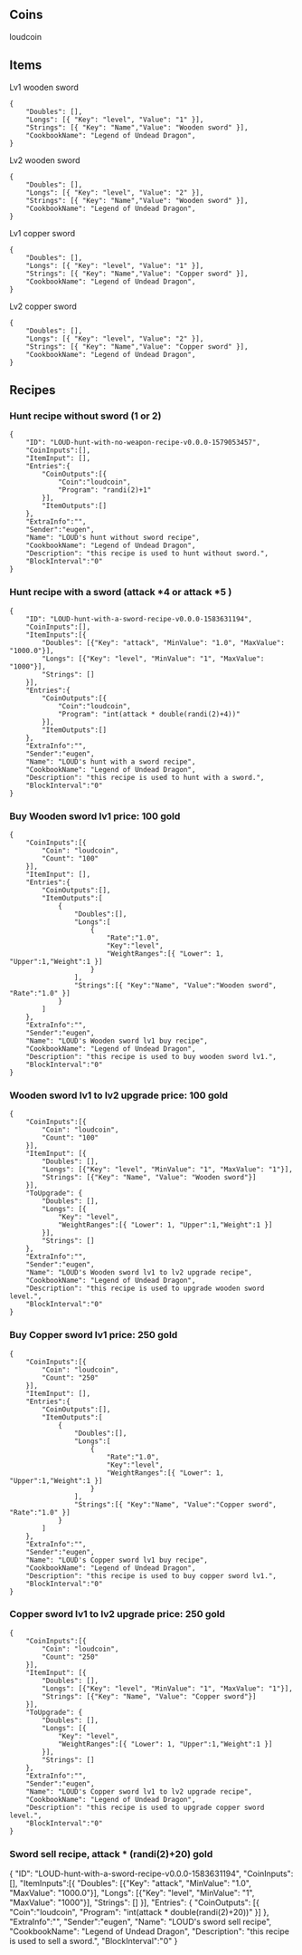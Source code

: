 
## Coins

loudcoin

## Items
Lv1 wooden sword
```
{
    "Doubles": [],
    "Longs": [{ "Key": "level", "Value": "1" }],
    "Strings": [{ "Key": "Name","Value": "Wooden sword" }],
    "CookbookName": "Legend of Undead Dragon",
}
```
Lv2 wooden sword
```
{
    "Doubles": [],
    "Longs": [{ "Key": "level", "Value": "2" }],
    "Strings": [{ "Key": "Name","Value": "Wooden sword" }],
    "CookbookName": "Legend of Undead Dragon",
}
```
Lv1 copper sword
```
{
    "Doubles": [],
    "Longs": [{ "Key": "level", "Value": "1" }],
    "Strings": [{ "Key": "Name","Value": "Copper sword" }],
    "CookbookName": "Legend of Undead Dragon",
}
```

Lv2 copper sword
```
{
    "Doubles": [],
    "Longs": [{ "Key": "level", "Value": "2" }],
    "Strings": [{ "Key": "Name","Value": "Copper sword" }],
    "CookbookName": "Legend of Undead Dragon",
}
```


## Recipes

### Hunt recipe without sword (1 or 2)
```
{
    "ID": "LOUD-hunt-with-no-weapon-recipe-v0.0.0-1579053457",
    "CoinInputs":[],    
    "ItemInput": [],
    "Entries":{
        "CoinOutputs":[{
            "Coin":"loudcoin",
            "Program": "randi(2)+1"
        }],
        "ItemOutputs":[]
    },
    "ExtraInfo":"",
    "Sender":"eugen",
    "Name": "LOUD's hunt without sword recipe",
    "CookbookName": "Legend of Undead Dragon",
    "Description": "this recipe is used to hunt without sword.",
    "BlockInterval":"0"
}
```

### Hunt recipe with a sword (attack *4 or attack *5 )
```
{
    "ID": "LOUD-hunt-with-a-sword-recipe-v0.0.0-1583631194",
    "CoinInputs":[],
    "ItemInputs":[{
        "Doubles": [{"Key": "attack", "MinValue": "1.0", "MaxValue": "1000.0"}],
        "Longs": [{"Key": "level", "MinValue": "1", "MaxValue": "1000"}],
        "Strings": []
    }],
    "Entries":{
        "CoinOutputs":[{
            "Coin":"loudcoin",
            "Program": "int(attack * double(randi(2)+4))"
        }],
        "ItemOutputs":[]
    },
    "ExtraInfo":"",
    "Sender":"eugen",
    "Name": "LOUD's hunt with a sword recipe",
    "CookbookName": "Legend of Undead Dragon",
    "Description": "this recipe is used to hunt with a sword.",
    "BlockInterval":"0"
}
```
### Buy Wooden sword lv1 price: 100 gold 
```
{
    "CoinInputs":[{
        "Coin": "loudcoin",
        "Count": "100"
    }],
    "ItemInput": [],
    "Entries":{
        "CoinOutputs":[],
        "ItemOutputs":[
            {
                "Doubles":[],
                "Longs":[
                    {
                        "Rate":"1.0",
                        "Key":"level",
                        "WeightRanges":[{ "Lower": 1, "Upper":1,"Weight":1 }]
                    }
                ],
                "Strings":[{ "Key":"Name", "Value":"Wooden sword", "Rate":"1.0" }]
            }
        ]
    },
    "ExtraInfo":"",
    "Sender":"eugen",
    "Name": "LOUD's Wooden sword lv1 buy recipe",
    "CookbookName": "Legend of Undead Dragon",
    "Description": "this recipe is used to buy wooden sword lv1.",
    "BlockInterval":"0"
}
```

### Wooden sword lv1 to lv2 upgrade price: 100 gold
```
{
    "CoinInputs":[{
        "Coin": "loudcoin",
        "Count": "100"
    }],
    "ItemInput": [{
        "Doubles": [],
        "Longs": [{"Key": "level", "MinValue": "1", "MaxValue": "1"}],
        "Strings": [{"Key": "Name", "Value": "Wooden sword"}]
    }],
    "ToUpgrade": {
        "Doubles": [],
        "Longs": [{
            "Key": "level", 
            "WeightRanges":[{ "Lower": 1, "Upper":1,"Weight":1 }]
        }],
        "Strings": []
    },
    "ExtraInfo":"",
    "Sender":"eugen",
    "Name": "LOUD's Wooden sword lv1 to lv2 upgrade recipe",
    "CookbookName": "Legend of Undead Dragon",
    "Description": "this recipe is used to upgrade wooden sword level.",
    "BlockInterval":"0"
}
```


### Buy Copper sword lv1 price: 250 gold
```
{
    "CoinInputs":[{
        "Coin": "loudcoin",
        "Count": "250"
    }],
    "ItemInput": [],
    "Entries":{
        "CoinOutputs":[],
        "ItemOutputs":[
            {
                "Doubles":[],
                "Longs":[
                    {
                        "Rate":"1.0",
                        "Key":"level",
                        "WeightRanges":[{ "Lower": 1, "Upper":1,"Weight":1 }]
                    }
                ],
                "Strings":[{ "Key":"Name", "Value":"Copper sword", "Rate":"1.0" }]
            }
        ]
    },
    "ExtraInfo":"",
    "Sender":"eugen",
    "Name": "LOUD's Copper sword lv1 buy recipe",
    "CookbookName": "Legend of Undead Dragon",
    "Description": "this recipe is used to buy copper sword lv1.",
    "BlockInterval":"0"
}
```

### Copper sword lv1 to lv2 upgrade price: 250 gold
```
{
    "CoinInputs":[{
        "Coin": "loudcoin",
        "Count": "250"
    }],
    "ItemInput": [{
        "Doubles": [],
        "Longs": [{"Key": "level", "MinValue": "1", "MaxValue": "1"}],
        "Strings": [{"Key": "Name", "Value": "Copper sword"}]
    }],
    "ToUpgrade": {
        "Doubles": [],
        "Longs": [{
            "Key": "level", 
            "WeightRanges":[{ "Lower": 1, "Upper":1,"Weight":1 }]
        }],
        "Strings": []
    },
    "ExtraInfo":"",
    "Sender":"eugen",
    "Name": "LOUD's Copper sword lv1 to lv2 upgrade recipe",
    "CookbookName": "Legend of Undead Dragon",
    "Description": "this recipe is used to upgrade copper sword level.",
    "BlockInterval":"0"
}
```

### Sword sell recipe, attack * (randi(2)+20) gold
{
    "ID": "LOUD-hunt-with-a-sword-recipe-v0.0.0-1583631194",
    "CoinInputs":[],
    "ItemInputs":[{
        "Doubles": [{"Key": "attack", "MinValue": "1.0", "MaxValue": "1000.0"}],
        "Longs": [{"Key": "level", "MinValue": "1", "MaxValue": "1000"}],
        "Strings": []
    }],
    "Entries": {
        "CoinOutputs": [{
            "Coin":"loudcoin",
            "Program": "int(attack * double(randi(2)+20))"
        }]
    },
    "ExtraInfo":"",
    "Sender":"eugen",
    "Name": "LOUD's sword sell recipe",
    "CookbookName": "Legend of Undead Dragon",
    "Description": "this recipe is used to sell a sword.",
    "BlockInterval":"0"
}
